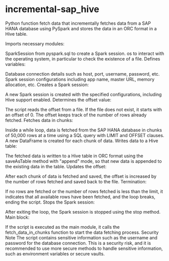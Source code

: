 # incremental-sap_hive
 Python function fetch data that incrementally fetches data from a SAP HANA database using PySpark and stores the data in an ORC format in a Hive table.


Imports necessary modules:

SparkSession from pyspark.sql to create a Spark session.
os to interact with the operating system, in particular to check the existence of a file.
Defines variables:

Database connection details such as host, port, username, password, etc.
Spark session configurations including app name, master URL, memory allocation, etc.
Creates a Spark session:

A new Spark session is created with the specified configurations, including Hive support enabled.
Determines the offset value:

The script reads the offset from a file. If the file does not exist, it starts with an offset of 0. The offset keeps track of the number of rows already fetched.
Fetches data in chunks:

Inside a while loop, data is fetched from the SAP HANA database in chunks of 50,000 rows at a time using a SQL query with LIMIT and OFFSET clauses.
A new DataFrame is created for each chunk of data.
Writes data to a Hive table:

The fetched data is written to a Hive table in ORC format using the saveAsTable method with "append" mode, so that new data is appended to the existing data in the table.
Updates the offset:

After each chunk of data is fetched and saved, the offset is increased by the number of rows fetched and saved back to the file.
Termination:

If no rows are fetched or the number of rows fetched is less than the limit, it indicates that all available rows have been fetched, and the loop breaks, ending the script.
Stops the Spark session:

After exiting the loop, the Spark session is stopped using the stop method.
Main block:

If the script is executed as the main module, it calls the fetch_data_in_chunks function to start the data fetching process.
Security Note
The script contains sensitive information such as the username and password for the database connection. This is a security risk, and it is recommended to use more secure methods to handle sensitive information, such as environment variables or secure vaults.
